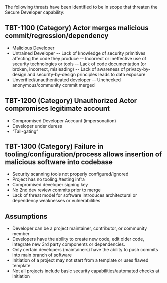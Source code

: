 The following threats have been identified to be in scope that threaten the Secure Developer capability:

## TBT-1100 (Category) Actor merges malicious commit/regression/dependency
- Malicious Developer
- Untrained Developer
-- Lack of knowledge of security primitives affecting the code they produce
-- Incorrect or ineffective use of security technologies or tools
-- Lack of code documentation (or broken, incorrect, misleading)
-- Lack of awareness of privacy-by-design and security-by-design principles leads to data exposure
- Unverified/unauthenticated developer
-- Unchecked anonymous/community commit merged
## TBT-1200 (Category) Unauthorized Actor compromises legitimate account
- Compromised Developer Account (impersonation) 
- Developer under duress
- “Tail-gating”
## TBT-1300 (Category) Failure in tooling/configuration/process allows insertion of malicious software into codebase
- Security scanning tools not properly configured/ignored
- Project has no tooling./testing infra
- Compromised developer signing key
- No 2nd dev review commits prior to merge
- Lack of threat model for software introduces architectural or dependency weaknesses or vulnerabilities


## Assumptions
- Developer can be a project maintainer, contributor, or community member
- Developers have the ability to create new code, edit older code, integrate new 3rd party components or dependencies.  
- Only certain developers (maintainers) have the ability to push commits into main branch of software
- Initiation of a project may not start from a template or uses flawed template
- Not all projects include basic security capabilities/automated checks at initiation

